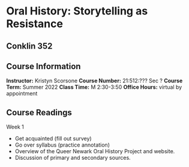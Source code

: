 # Oral History: Storytelling as Resistance
## Conklin 352
## Course Information
**Instructor:** Kristyn Scorsone
**Course Number:** 21:512:??? Sec ?
**Course Term:** Summer 2022
**Class Time:** M 2:30-3:50
**Office Hours:** virtual by appointment

## Course Readings
Week 1 
- Get acquainted (fill out survey)
- Go over syllabus (practice annotation)
- Overview of the Queer Newark Oral History Project and website.
- Discussion of primary and secondary sources.
